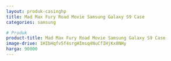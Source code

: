 ```yaml
---
layout: produk-casinghp
title: Mad Max Fury Road Movie Samsung Galaxy S9 Case
categories: samsung

# Produk
product-title: Mad Max Fury Road Movie Samsung Galaxy S9 Case
image-drive: 1HIbHqfv5f4srgHImsq4NuCfIHjKx8NHy
harga: 90000
---
```

